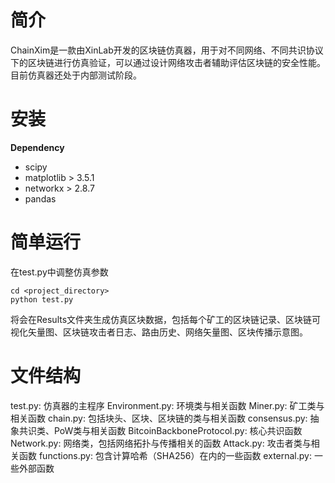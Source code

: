  # 简介
 ChainXim是一款由XinLab开发的区块链仿真器，用于对不同网络、不同共识协议下的区块链进行仿真验证，可以通过设计网络攻击者辅助评估区块链的安全性能。目前仿真器还处于内部测试阶段。

# 安装 
 **Dependency**
 - scipy
 - matplotlib > 3.5.1
 - networkx > 2.8.7
 - pandas

# 简单运行
在test.py中调整仿真参数
```shell
cd <project_directory>
python test.py
```
将会在Results文件夹生成仿真区块数据，包括每个矿工的区块链记录、区块链可视化矢量图、区块链攻击者日志、路由历史、网络矢量图、区块传播示意图。

# 文件结构
test.py: 仿真器的主程序
Environment.py: 环境类与相关函数
Miner.py: 矿工类与相关函数
chain.py: 包括块头、区块、区块链的类与相关函数
consensus.py: 抽象共识类、PoW类与相关函数
BitcoinBackboneProtocol.py: 核心共识函数
Network.py: 网络类，包括网络拓扑与传播相关的函数
Attack.py: 攻击者类与相关函数
functions.py: 包含计算哈希（SHA256）在内的一些函数
external.py: 一些外部函数
